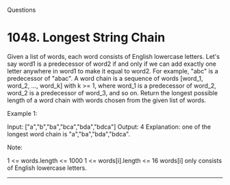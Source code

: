 Questions

# 1048. Longest String Chain
Given a list of words, each word consists of English lowercase letters.
Let's say word1 is a predecessor of word2 if and only if we can add exactly one letter anywhere in word1 to make it equal to word2. 
For example, "abc" is a predecessor of "abac".
A word chain is a sequence of words [word_1, word_2, ..., word_k] with k >= 1, where word_1 is a predecessor of word_2, word_2 is a predecessor of word_3, and so on.
Return the longest possible length of a word chain with words chosen from the given list of words.

Example 1:

Input: ["a","b","ba","bca","bda","bdca"]
Output: 4
Explanation: one of the longest word chain is "a","ba","bda","bdca".
 
Note:

1 <= words.length <= 1000
1 <= words[i].length <= 16
words[i] only consists of English lowercase letters.

---------------------------------------------------------------------------------------------------------------
